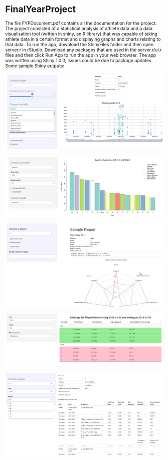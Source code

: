 # FinalYearProject
The file FYPDocument.pdf contains all the documentation for the project. The project consisted of a statistical analysis of athlete data and a data visualisation tool (written in shiny, an R library) that was capable of taking athlete data in a certain format and displaying graphs and charts relating to that data. To run the app, download the ShinyFiles folder and then open server.r in rStudio. Download any packages that are used in the server.r/ui.r files and then click Run App to run the app in your web browser. The app was written using Shiny 1.0.0, issues could be due to package updates.
<br>
Some sample Shiny outputs: 
<br><br>
![alt text](https://github.com/DavidLSmyth/FinalYearProjectCode/blob/master/ProjectDocumentation/Images/PlotTab.png)
<br><br>
![alt text](https://github.com/DavidLSmyth/FinalYearProjectCode/blob/master/ProjectDocumentation/Images/BarplotTab.png)
<br><br>
![alt text](https://github.com/DavidLSmyth/FinalYearProjectCode/blob/master/ProjectDocumentation/Images/DownloadReportTab.png)
<br><br>
![alt text](https://github.com/DavidLSmyth/FinalYearProjectCode/blob/master/ProjectDocumentation/Images/RankingsTab.png)
<br><br>
![alt text](https://github.com/DavidLSmyth/FinalYearProjectCode/blob/master/ProjectDocumentation/Images/TrainingCalendarTab.png)
